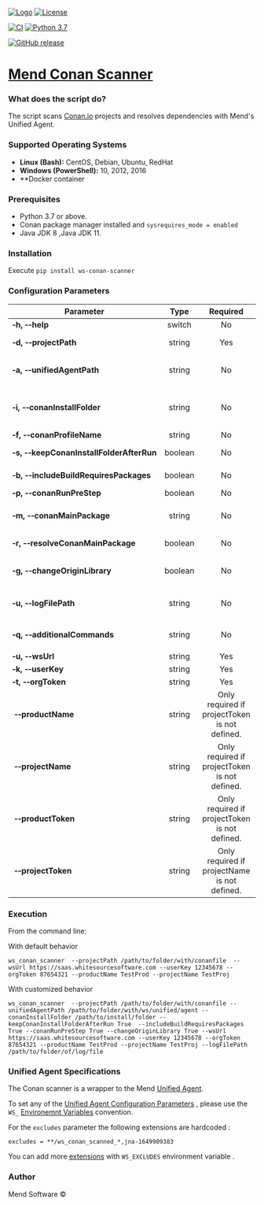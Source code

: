 [![Logo](https://resources.mend.io/mend-sig/logo/mend-dark-logo-horizontal.png)](https://www.mend.io/)
[![License](https://img.shields.io/badge/License-Apache%202.0-yellowgreen.svg)](https://opensource.org/licenses/Apache-2.0)

[![CI](https://github.com/whitesource-ps/ws-conan-scanner/actions/workflows/ci.yml/badge.svg)](https://github.com/whitesource-ps/ws-conan-scanner/actions/workflows/ci.yml)
[![Python 3.7](https://upload.wikimedia.org/wikipedia/commons/thumb/7/76/Blue_Python_3.7%2B_Shield_Badge.svg/86px-Blue_Python_3.7%2B_Shield_Badge.svg.png)](https://www.python.org/downloads/release/python-370/)

[![GitHub release](https://img.shields.io/github/v/release/whitesource-ps/ws-conan-scanner)](https://github.com/whitesource-ps/ws-conan-scanner/releases/latest)

# [Mend Conan Scanner](https://github.com/whitesource-ps/ws-conan-scanner)

### What does the script do?

The script scans [Conan.io](https://docs.conan.io/en/latest/) projects and resolves dependencies with Mend's Unified Agent.

### Supported Operating Systems

- **Linux (Bash):**    CentOS, Debian, Ubuntu, RedHat
- **Windows (PowerShell):**    10, 2012, 2016
- **Docker container

### Prerequisites

- Python 3.7 or above.
- Conan package manager installed and `sysrequires_mode = enabled`
- Java JDK 8 ,Java JDK 11.

### Installation

Execute `pip install ws-conan-scanner`

### Configuration Parameters

| Parameter                                                          |  Type   |                   Required                    |           Default            | Description                                                                                                                                                                                        |
|--------------------------------------------------------------------|:-------:|:---------------------------------------------:|:----------------------------:|----------------------------------------------------------------------------------------------------------------------------------------------------------------------------------------------------|
| **&#x2011;h,&nbsp;&#x2011;&#x2011;help**                           | switch  |                      No                       |                              | Shows help and usage menu.                                                                                                                                                                         |
| **&#x2011;d,&nbsp;&#x2011;&#x2011;projectPath**                    | string  |                      Yes                      |                              | The full path directory which contains the `conanfile.txt` / `conanfile.py` path.                                                                                                                  |
| **&#x2011;a,&nbsp;&#x2011;&#x2011;unifiedAgentPath**               | string  |                      No                       |         projectPath          | The full path directory which contains the Unified Agent ( will be downloaded if not found on in path.                                                                                             |
| **&#x2011;i,&nbsp;&#x2011;&#x2011;conanInstallFolder**             | string  |                      No                       | projectPath/`%Y%m%d%H%M%S%f` | The folder where the installation of packages outputs the generator files with the information of dependencies. Format: `%Y%m%d%H%M%S%f` .                                                         |
| **&#x2011;f,&nbsp;&#x2011;&#x2011;conanProfileName**               | string  |                      No                       |          `default`           | The name of the conan profile .                                                                                                                                                                    |
| **&#x2011;s,&nbsp;&#x2011;&#x2011;keepConanInstallFolderAfterRun** | boolean |                      No                       |            False             | keeps the Conan install folder after run.                                                                                                                                                          |
| **&#x2011;b,&nbsp;&#x2011;&#x2011;includeBuildRequiresPackages**   | boolean |                      No                       |             True             | If True, the scanner will include [build_requirements packages](https://docs.conan.io/en/latest/devtools/build_requires.html).                                                                     |
| **&#x2011;p,&nbsp;&#x2011;&#x2011;conanRunPreStep**                | boolean |                      No                       |            False             | Runs `conan install --build`.                                                                                                                                                                      |
| **&#x2011;m,&nbsp;&#x2011;&#x2011;conanMainPackage**               | string  |                      No                       |                              | "Include the main package `name/package_version@user/channel` of the project's conanfile package".                                                                                                 |
| **&#x2011;r,&nbsp;&#x2011;&#x2011;resolveConanMainPackage**        | boolean |                      No                       |             True             | Retrieve and scan the source files of `conanfile.py` recipe main package.                                                                                                                          |
| **&#x2011;g,&nbsp;&#x2011;&#x2011;changeOriginLibrary**            | boolean |                      No                       |             True             | Auto run of [Origin Library change](https://whitesource.atlassian.net/wiki/spaces/WD/pages/34013522/Changing+the+Origin+Library+for+Source+Files) for conan source libraries in Mend organization. |
| **&#x2011;u,&nbsp;&#x2011;&#x2011;logFilePath**                    | string  |                      No                       |                              | The full path Path to the conan_scanner_log_`%Y%m%d%H%M%S%f`.log file.                                                                                                                             |
| **&#x2011;q,&nbsp;&#x2011;&#x2011;additionalCommands**             | string  |                      No                       |                              | List of additional dobule qutes and space delimited commands to run `"echo 'hello'" "echo 'world'"`                                                                                                |
| **&#x2011;u,&nbsp;&#x2011;&#x2011;wsUrl**                          | string  |                      Yes                      |                              | The Mend organization url.                                                                                                                                                                         |
| **&#x2011;k,&nbsp;&#x2011;&#x2011;userKey**                        | string  |                      Yes                      |                              | The user ( Product Admin ) key.                                                                                                                                                                    |
| **&#x2011;t,&nbsp;&#x2011;&#x2011;orgToken**                       | string  |                      Yes                      |                              | The organization token.                                                                                                                                                                            |
| **&nbsp;&#x2011;&#x2011;productName**                              | string  | Only required if projectToken is not defined. |                              | The product name.                                                                                                                                                                                  |
| **&nbsp;&#x2011;&#x2011;projectName**                              | string  | Only required if projectToken is not defined. |                              | The project name.                                                                                                                                                                                  |
| **&nbsp;&#x2011;&#x2011;productToken**                             | string  | Only required if projectToken is not defined. |                              | The product token.                                                                                                                                                                                 |
| **&nbsp;&#x2011;&#x2011;projectToken**                             | string  | Only required if projectName is not defined.  |                              | The project token.                                                                                                                                                                                 |

### Execution

From the command line:

With default behavior

```
ws_conan_scanner  --projectPath /path/to/folder/with/conanfile  --wsUrl https://saas.whitesourcesoftware.com --userKey 12345678 --orgToken 87654321 --productName TestProd --projectName TestProj
```

With customized behavior

```
ws_conan_scanner  --projectPath /path/to/folder/with/conanfile --unifiedAgentPath /path/to/folder/with/ws/unified/agent --conanInstallFolder /path/to/install/folder --keepConanInstallFolderAfterRun True  --includeBuildRequiresPackages True --conanRunPreStep True --changeOriginLibrary True --wsUrl https://saas.whitesourcesoftware.com --userKey 12345678 --orgToken 87654321 --productName TestProd --projectName TestProj --logFilePath /path/to/folder/of/log/file
```

### Unified Agent Specifications

The Conan scanner is a wrapper to the Mend [Unified Agent](https://whitesource.atlassian.net/wiki/spaces/WD/pages/804814917/Unified+Agent+Overview).

To set any of the [Unified Agent Configuration Parameters](https://whitesource.atlassian.net/wiki/spaces/WD/pages/1544880156/Unified+Agent+Configuration+Parameters) , please use the `WS_` [Environemnt Variables](https://whitesource.atlassian.net/wiki/spaces/WD/pages/1544880156/Unified+Agent+Configuration+Parameters#Configuring-the-Unified-Agent-by-Environment-Variables) convention.

For the `excludes` parameter the following extensions are hardcoded :

```
excludes = **/ws_conan_scanned_*,jna-1649909383
```

You can add more [extensions](https://whitesource.atlassian.net/wiki/spaces/WD/pages/1544880156/Unified+Agent+Configuration+Parameters#Includes%2FExcludes-Glob-Patterns) with `WS_EXCLUDES` environment variable .

### Author

Mend Software ©